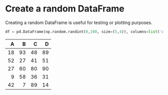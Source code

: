 # Create a random DataFrame

Creating a random DataFrame is useful for testing or plotting purposes.

```python
df = pd.DataFrame(np.random.randint(0,100, size=(5,4)), columns=list('ABCD'))
```

|   A |   B |   C |   D |
|----:|----:|----:|----:|
|  18 |  93 |  48 |  89 |
|  52 |  27 |  41 |  51 |
|  27 |  60 |  80 |  90 |
|   9 |  58 |  36 |  31 |
|  42 |   7 |  89 |  14 |